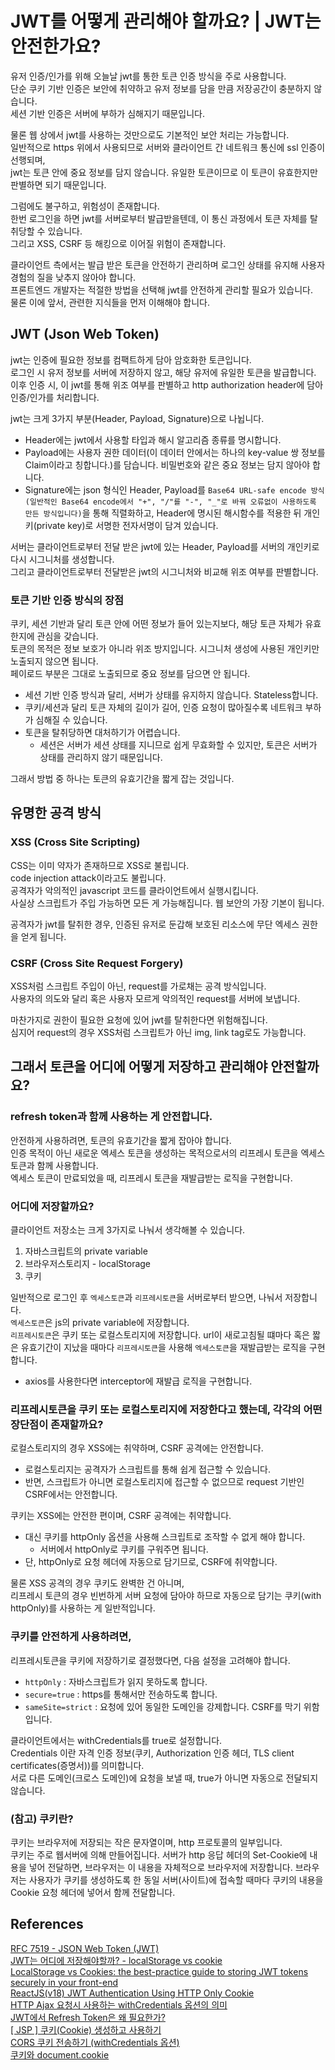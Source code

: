 # JWT를 어떻게 관리해야 할까요? | JWT는 안전한가요?

유저 인증/인가를 위해 오늘날 jwt를 통한 토큰 인증 방식을 주로 사용합니다.<br>
단순 쿠키 기반 인증은 보안에 취약하고 유저 정보를 담을 만큼 저장공간이 충분하지 않습니다.<br>
세션 기반 인증은 서버에 부하가 심해지기 때문입니다.

물론 웹 상에서 jwt를 사용하는 것만으로도 기본적인 보안 처리는 가능합니다.<br>
일반적으로 https 위에서 사용되므로 서버와 클라이언트 간 네트워크 통신에 ssl 인증이 선행되며,<br>
jwt는 토큰 안에 중요 정보를 담지 않습니다. 유일한 토큰이므로 이 토큰이 유효한지만 판별하면 되기 때문입니다.

그럼에도 불구하고, 위험성이 존재합니다.<br>
한번 로그인을 하면 jwt를 서버로부터 발급받을텐데, 이 통신 과정에서 토큰 자체를 탈취당할 수 있습니다.<br>
그리고 XSS, CSRF 등 해킹으로 이어질 위험이 존재합니다.

클라이언트 측에서는 발급 받은 토큰을 안전하기 관리하며 로그인 상태를 유지해 사용자경험의 질을 낮추지 않아야 합니다.<br>
프론트엔드 개발자는 적절한 방법을 선택해 jwt를 안전하게 관리할 필요가 있습니다.<br>
물론 이에 앞서, 관련한 지식들을 먼저 이해해야 합니다.

## JWT (Json Web Token)

jwt는 인증에 필요한 정보를 컴팩트하게 담아 암호화한 토큰입니다.<br>
로그인 시 유저 정보를 서버에 저장하지 않고, 해당 유저에 유일한 토큰을 발급합니다.<br>
이후 인증 시, 이 jwt를 통해 위조 여부를 판별하고 http authorization header에 담아 인증/인가를 처리합니다.

jwt는 크게 3가지 부분(Header, Payload, Signature)으로 나뉩니다.

- Header에는 jwt에서 사용할 타입과 해시 알고리즘 종류를 명시합니다.
- Payload에는 사용자 권한 데이터(이 데이터 안에서는 하나의 key-value 쌍 정보를 Claim이라고 칭합니다.)를 담습니다. 비밀번호와 같은 중요 정보는 담지 않아야 합니다.
- Signature에는 json 형식인 Header, Payload를 `Base64 URL-safe encode 방식(일반적인 Base64 encode에서 "+", "/"를 "-", "_"로 바꿔 오류없이 사용하도록 만든 방식입니다)`을 통해 직렬화하고, Header에 명시된 해시함수를 적용한 뒤 개인키(private key)로 서명한 전자서명이 담겨 있습니다.

서버는 클라이언트로부터 전달 받은 jwt에 있는 Header, Payload를 서버의 개인키로 다시 시그니처를 생성합니다.<br>
그리고 클라이언트로부터 전달받은 jwt의 시그니처와 비교해 위조 여부를 판별합니다.

### 토큰 기반 인증 방식의 장점

쿠키, 세션 기반과 달리 토큰 안에 어떤 정보가 들어 있는지보다, 해당 토큰 자체가 유효한지에 관심을 갖습니다.<br>
토큰의 목적은 정보 보호가 아니라 위조 방지입니다. 시그니처 생성에 사용된 개인키만 노출되지 않으면 됩니다.<br>
페이로드 부분은 그대로 노출되므로 중요 정보를 담으면 안 됩니다.

- 세션 기반 인증 방식과 달리, 서버가 상태를 유지하지 않습니다. Stateless합니다.
- 쿠키/세션과 달리 토큰 자체의 길이가 길어, 인증 요청이 많아질수록 네트워크 부하가 심해질 수 있습니다.
- 토큰을 탈취당하면 대처하기가 어렵습니다.
  - 세션은 서버가 세션 상태를 지니므로 쉽게 무효화할 수 있지만, 토큰은 서버가 상태를 관리하지 않기 때문입니다.

그래서 방법 중 하나는 토큰의 유효기간을 짧게 잡는 것입니다.

## 유명한 공격 방식

### XSS (Cross Site Scripting)

CSS는 이미 약자가 존재하므로 XSS로 불립니다.<br>
code injection attack이라고도 불립니다.<br>
공격자가 악의적인 javascript 코드를 클라이언트에서 실행시킵니다.<br>
사실상 스크립트가 주입 가능하면 모든 게 가능해집니다. 웹 보안의 가장 기본이 됩니다.

공격자가 jwt를 탈취한 경우, 인증된 유저로 둔갑해 보호된 리소스에 무단 엑세스 권한을 얻게 됩니다.

### CSRF (Cross Site Request Forgery)

XSS처럼 스크립트 주입이 아닌, request를 가로채는 공격 방식입니다.<br>
사용자의 의도와 달리 혹은 사용자 모르게 악의적인 request를 서버에 보냅니다.

마찬가지로 권한이 필요한 요청에 있어 jwt를 탈취한다면 위험해집니다.<br>
심지어 request의 경우 XSS처럼 스크립트가 아닌 img, link tag로도 가능합니다.

## 그래서 토큰을 어디에 어떻게 저장하고 관리해야 안전할까요?

### refresh token과 함께 사용하는 게 안전합니다.

안전하게 사용하려면, 토큰의 유효기간을 짧게 잡아야 합니다.<br>
인증 목적이 아닌 새로운 엑세스 토큰을 생성하는 목적으로서의 리프레시 토큰을 엑세스 토큰과 함께 사용합니다.<br>
엑세스 토큰이 만료되었을 때, 리프레시 토큰을 재발급받는 로직을 구현합니다.

### 어디에 저장할까요?

클라이언트 저장소는 크게 3가지로 나눠서 생각해볼 수 있습니다.

1. 자바스크립트의 private variable
2. 브라우저스토리지 - localStorage
3. 쿠키

일반적으로 로그인 후 `엑세스토큰`과 `리프레시토큰`을 서버로부터 받으면, 나눠서 저장합니다.<br>
`엑세스토큰`은 js의 private variable에 저장합니다.<br>
`리프레시토큰`은 쿠키 또는 로컬스토리지에 저장합니다.
url이 새로고침될 떄마다 혹은 짧은 유효기간이 지났을 때마다 `리프레시토큰`을 사용해 `엑세스토큰`을 재발급받는 로직을 구현합니다.

- axios를 사용한다면 interceptor에 재발급 로직을 구현합니다.

### 리프레시토큰을 쿠키 또는 로컬스토리지에 저장한다고 했는데, 각각의 어떤 장단점이 존재할까요?

로컬스토리지의 경우 XSS에는 취약하며, CSRF 공격에는 안전합니다.

- 로컬스토리지는 공격자가 스크립트를 통해 쉽게 접근할 수 있습니다.
- 반면, 스크립트가 아니면 로컬스토리지에 접근할 수 없으므로 request 기반인 CSRF에서는 안전합니다.

쿠키는 XSS에는 안전한 편이며, CSRF 공격에는 취약합니다.

- 대신 쿠키를 httpOnly 옵션을 사용해 스크립트로 조작할 수 없게 해야 합니다.
  - 서버에서 httpOnly로 쿠키를 구워주면 됩니다.
- 단, httpOnly로 요청 헤더에 자동으로 담기므로, CSRF에 취약합니다.

물론 XSS 공격의 경우 쿠키도 완벽한 건 아니며,<br>
리프레시 토큰의 경우 빈번하게 서버 요청에 담아야 하므로 자동으로 담기는 쿠키(with httpOnly)를 사용하는 게 일반적입니다.

### 쿠키를 안전하게 사용하려면,

리프레시토큰을 쿠키에 저장하기로 결정했다면, 다음 설정을 고려해야 합니다.

- `httpOnly` : 자바스크립트가 읽지 못하도록 합니다.
- `secure=true` : https를 통해서만 전송하도록 합니다.
- `sameSite=strict` : 요청에 있어 동일한 도메인을 강제합니다. CSRF를 막기 위함입니다.

클라이언트에서는 withCredentials를 true로 설정합니다.<br>
Credentials 이란 자격 인증 정보(쿠키, Authorization 인증 헤더, TLS client certificates(증명서))를 의미합니다.<br>
서로 다른 도메인(크로스 도메인)에 요청을 보낼 때, true가 아니면 자동으로 전달되지 않습니다.

### (참고) 쿠키란?

쿠키는 브라우저에 저장되는 작은 문자열이며, http 프로토콜의 일부입니다.<br>
쿠키는 주로 웹서버에 의해 만들어집니다. 서버가 http 응답 헤더의 Set-Cookie에 내용을 넣어 전달하면, 브라우저는 이 내용을 자체적으로 브라우저에 저장합니다. 브라우저는 사용자가 쿠키를 생성하도록 한 동일 서버(사이트)에 접속할 때마다 쿠키의 내용을 Cookie 요청 헤더에 넣어서 함께 전달합니다.

## References

[RFC 7519 - JSON Web Token (JWT)](https://datatracker.ietf.org/doc/html/rfc7519)<br>
[JWT는 어디에 저장해야할까? - localStorage vs cookie](https://velog.io/@0307kwon/JWT%EB%8A%94-%EC%96%B4%EB%94%94%EC%97%90-%EC%A0%80%EC%9E%A5%ED%95%B4%EC%95%BC%ED%95%A0%EA%B9%8C-localStorage-vs-cookie)<br>
[LocalStorage vs Cookies: the best-practice guide to storing JWT tokens securely in your front-end](https://www.cyberchief.ai/2023/05/secure-jwt-token-storage.html)<br>
[ReactJS(v18) JWT Authentication Using HTTP Only Cookie](https://www.learmoreseekmore.com/2022/10/reactjs-v18-jwtauthentication-using-httponly-cookie.html)<br>
[HTTP Ajax 요청시 사용하는 withCredentials 옵션의 의미](https://junglast.com/blog/http-ajax-withcredential)<br>
[JWT에서 Refresh Token은 왜 필요한가?](https://velog.io/@park2348190/JWT%EC%97%90%EC%84%9C-Refresh-Token%EC%9D%80-%EC%99%9C-%ED%95%84%EC%9A%94%ED%95%9C%EA%B0%80)<br>
[[ JSP ] 쿠키(Cookie) 생성하고 사용하기](https://velog.io/@duck-ach/JSP-%EC%BF%A0%ED%82%A4Cookie-%EC%A0%80%EC%9E%A5%ED%95%98%EA%B3%A0-%ED%99%9C%EC%9A%A9%ED%95%98%EA%B8%B0)<br>
[CORS 쿠키 전송하기 (withCredentials 옵션)](https://inpa.tistory.com/entry/AXIOS-%F0%9F%93%9A-CORS-%EC%BF%A0%ED%82%A4-%EC%A0%84%EC%86%A1withCredentials-%EC%98%B5%EC%85%98)<br>
[쿠키와 document.cookie](https://ko.javascript.info/cookie)<br>
